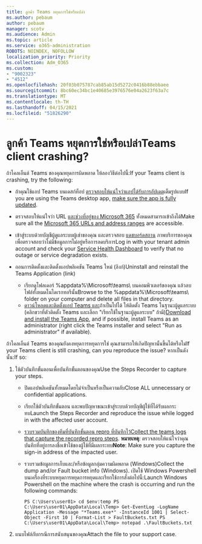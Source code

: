 ```yaml
---
title: ลูกค้า Teams หยุดการใช่หรือเปล่า
ms.author: pebaum
author: pebaum
manager: scotv
ms.audience: Admin
ms.topic: article
ms.service: o365-administration
ROBOTS: NOINDEX, NOFOLLOW
localization_priority: Priority
ms.collection: Adm_O365
ms.custom:
- "9002323"
- "4512"
ms.openlocfilehash: 20f03b075787cab85ab15d5272c0416b88ebbaee
ms.sourcegitcommit: 8bc60ec34bc1e40685e3976576e04a2623f63a7c
ms.translationtype: MT
ms.contentlocale: th-TH
ms.lasthandoff: 04/15/2021
ms.locfileid: "51826290"
---
```

# <a name="teams-client-crashing"></a><span data-ttu-id="da4f8-102">ลูกค้า Teams หยุดการใช่หรือเปล่า</span><span class="sxs-lookup"><span data-stu-id="da4f8-102">Teams client crashing?</span></span>

<span data-ttu-id="da4f8-103">ถ้าไคลเอ็นต์ Teams ของคุณหยุดการผิดพลาด ให้ลองวิธีต่อไปนี้:</span><span class="sxs-lookup"><span data-stu-id="da4f8-103">If your Teams client is crashing, try the following:</span></span>

- <span data-ttu-id="da4f8-104">ถ้าคุณใช้แอป Teams บนเดสก์ท็อป [ตรวจสอบให้แน่ใจว่าแอปได้รับการอัปเดต](https://support.office.com/article/Update-Microsoft-Teams-535a8e4b-45f0-4f6c-8b3d-91bca7a51db1)เต็มรูปแบบ</span><span class="sxs-lookup"><span data-stu-id="da4f8-104">If you are using the Teams desktop app, [make sure the app is fully updated](https://support.office.com/article/Update-Microsoft-Teams-535a8e4b-45f0-4f6c-8b3d-91bca7a51db1).</span></span>

- <span data-ttu-id="da4f8-105">ตรวจสอบให้แน่ใจว่า URL [และช่วงที่อยู่ของ Microsoft 365](https://docs.microsoft.com/microsoftteams/connectivity-issues) ทั้งหมดสามารถเข้าถึงได้</span><span class="sxs-lookup"><span data-stu-id="da4f8-105">Make sure all the [Microsoft 365 URLs and address ranges](https://docs.microsoft.com/microsoftteams/connectivity-issues) are accessible.</span></span>

- <span data-ttu-id="da4f8-106">เข้าสู่ระบบด้วยบัญชีผู้ดูแลระบบผู้เช่าของคุณ และตรวจสอบ [แดชบอร์ดสถาน](https://docs.microsoft.com/office365/enterprise/view-service-health) ภาพบริการของคุณเพื่อตรวจสอบว่าไม่มีข้อมูลการไม่อยู่หรือการลดบริการ</span><span class="sxs-lookup"><span data-stu-id="da4f8-106">Log in with your tenant admin account and check your [Service Health Dashboard](https://docs.microsoft.com/office365/enterprise/view-service-health) to verify that no outage or service degradation exists.</span></span>

- <span data-ttu-id="da4f8-107">ถอนการติดตั้งและติดตั้งแอปพลิเคชัน Teams ใหม่ (ลิงก์)</span><span class="sxs-lookup"><span data-stu-id="da4f8-107">Uninstall and reinstall the Teams Application (link)</span></span>
    - <span data-ttu-id="da4f8-108">เรียกดูโฟลเดอร์ %appdata%\Microsoft\teams\ บนคอมพิวเตอร์ของคุณ แล้วลบไฟล์ทั้งหมดในไดเรกทอรีนั้น</span><span class="sxs-lookup"><span data-stu-id="da4f8-108">Browse to the %appdata%\Microsoft\teams\ folder on your computer and delete all files in that directory.</span></span>
    - <span data-ttu-id="da4f8-109">[ดาวน์โหลดและติดตั้งแอป Teams และ](https://www.microsoft.com/microsoft-365/microsoft-teams/group-chat-software#office-DesktopAppDownload-ofoushy)ถ้าเป็นไปได้ ให้ติดตั้ง Teams ในฐานะผู้ดูแลระบบ (คลิกขวาที่ตัวติดตั้ง Teams และเลือก "เรียกใช้ในฐานะผู้ดูแลระบบ" ถ้ามี)</span><span class="sxs-lookup"><span data-stu-id="da4f8-109">[Download and install the Teams App](https://www.microsoft.com/microsoft-365/microsoft-teams/group-chat-software#office-DesktopAppDownload-ofoushy), and if possible, install Teams as an administrator (right click the Teams installer and select "Run as administrator" if available).</span></span>

<span data-ttu-id="da4f8-110">ถ้าไคลเอ็นต์ Teams ของคุณยังคงหยุดการหยุดการใช่ คุณสามารถให้เกิดปัญหานั้นขึ้นได้หรือไม่</span><span class="sxs-lookup"><span data-stu-id="da4f8-110">If your Teams client is still crashing, can you reproduce the issue?</span></span> <span data-ttu-id="da4f8-111">หากเป็นดังนั้น:</span><span class="sxs-lookup"><span data-stu-id="da4f8-111">If so:</span></span>

1. <span data-ttu-id="da4f8-112">ใช้ตัวบันทึกขั้นตอนเพื่อบันทึกขั้นตอนของคุณ</span><span class="sxs-lookup"><span data-stu-id="da4f8-112">Use the Steps Recorder to capture your steps.</span></span>
    - <span data-ttu-id="da4f8-113">ปิดแอปพลิเคชันทั้งหมดโดยไม่จําเป็นหรือเป็นความลับ</span><span class="sxs-lookup"><span data-stu-id="da4f8-113">Close ALL unnecessary or confidential applications.</span></span>
    - <span data-ttu-id="da4f8-114">เรียกใช้ตัวบันทึกขั้นตอน และพบปัญหาขณะเข้าสู่ระบบด้วยบัญชีผู้ใช้ที่ได้รับผลกระทบ</span><span class="sxs-lookup"><span data-stu-id="da4f8-114">Launch the Steps Recorder and reproduce the issue while logged in with the affected user account.</span></span>
    - <span data-ttu-id="da4f8-115">[รวบรวมบันทึกของทีมที่บันทึกขั้นตอน repro ที่บันทึกไว้](https://docs.microsoft.com/microsoftteams/log-files)</span><span class="sxs-lookup"><span data-stu-id="da4f8-115">[Collect the teams logs that capture the recorded repro steps](https://docs.microsoft.com/microsoftteams/log-files).</span></span> <span data-ttu-id="da4f8-116">**หมายเหตุ**: ตรวจสอบให้แน่ใจว่าคุณบันทึกที่อยู่การลงชื่อเข้าใช้ของผู้ใช้ที่มีผลกระทบ</span><span class="sxs-lookup"><span data-stu-id="da4f8-116">**Note**: Make sure you capture the sign-in address of the impacted user.</span></span>
    - <span data-ttu-id="da4f8-117">รวบรวมข้อมูลการเก็บและ/หรือข้อมูลกลุ่มความผิดพลาด (Windows)</span><span class="sxs-lookup"><span data-stu-id="da4f8-117">Collect the dump and/or Fault bucket info (Windows).</span></span> <span data-ttu-id="da4f8-118">เปิดใช้ Windows Powershell บนเครื่องที่ระบบหยุดการหยุดการหยุดและเรียกใช้การสั่งต่อไปนี้:</span><span class="sxs-lookup"><span data-stu-id="da4f8-118">Launch Windows Powershell on the machine where the crash is occurring and run the following commands:</span></span>

        `
        PS C:\Users\user01> cd $env:temp
        PS C:\Users\user01\AppData\Local\Temp> Get-EventLog -LogName Application -Message "*Teams.exe*" -InstanceId 1001 | Select-Object -First 10 | Format-List > FaultBuckets.txt
        PS C:\Users\user01\AppData\Local\Temp> notepad .\FaultBuckets.txt
        `
    
2. <span data-ttu-id="da4f8-119">แนบไฟล์กับกรณีการสนับสนุนของคุณ</span><span class="sxs-lookup"><span data-stu-id="da4f8-119">Attach the file to your support case.</span></span>
